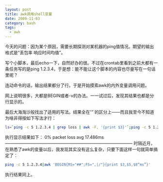 ```yaml
---
layout: post
title: awk调用shell变量
date: 2009-11-03
category: bash
tags:
  - awk
---
```


今天的问题：因为某个原因，需要长期探测对某机器的ping值情况。期望的输出格式是“丢包率 响应时间均值”。

写个小脚本，最后echo一下，自然好办的很。不过在crontab里看到之前大都有一条任务写的是ping 1.2.3.4，于是想：能不能让这个脚本的内容也尽量写在一句话里呢？

连动命令的话，输出结果都分了行。于是开始摸索awk的内外变量调用问题。

网上说明很多，大都是BEGIN或者-v的办法。一一试过后，发现其结果也都是分行显示的。

最后大海淘沙般找出了适用的写法。结果全在'"`的区分上——而且我至今不知道为啥非得按如下写法才行：
```bash
ls=`ping -c 5 1.2.3.4 | grep loss | awk -F, '{print $3}'`;ping -c 5 1.2.3.4 | grep rtt | awk -F/ '{print "'"$ls"' avg " $5 "ms"}'
```
执行显示结果如下：
0% packet loss avg 17.486ms
——————————————————————————————
时隔近月，在熟悉了awk的变量以后，我发现其实没有这么复杂，只要下面这样一句就简单搞定了：
```bash
ping -c 5 1.2.3.4|awk 'BEGIN{RS="##";FS=",|/"}{print $3,$5,$8“ms”}'
```
执行结果同上。
